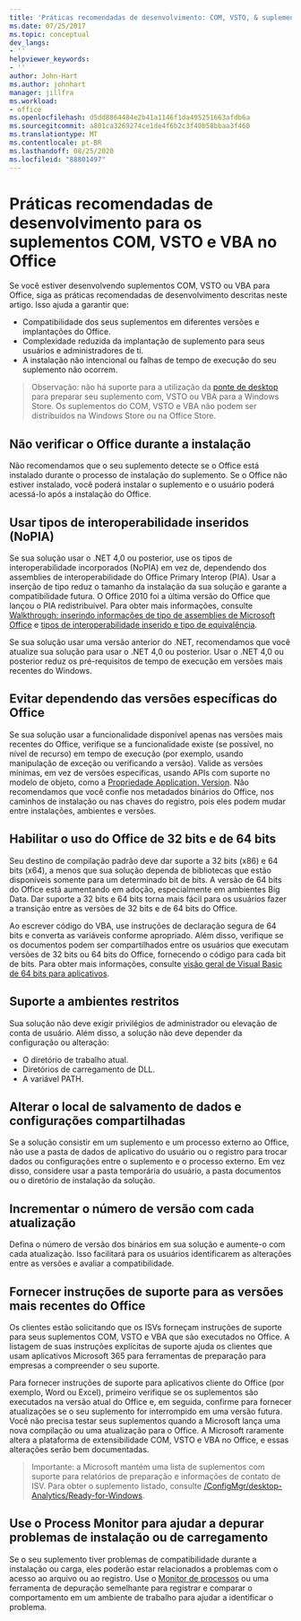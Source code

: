```yaml
---
title: 'Práticas recomendadas de desenvolvimento: COM, VSTO, & suplementos do VBA no Office'
ms.date: 07/25/2017
ms.topic: conceptual
dev_langs:
- ''
helpviewer_keywords:
- ''
author: John-Hart
ms.author: johnhart
manager: jillfra
ms.workload:
- office
ms.openlocfilehash: d5dd8864484e2b41a1146f1da495251663afdb6a
ms.sourcegitcommit: a801ca3269274ce1de4f6b2c3f40b58bbaa3f460
ms.translationtype: MT
ms.contentlocale: pt-BR
ms.lasthandoff: 08/25/2020
ms.locfileid: "88801497"
---
```

# <a name="development-best-practices-for-com-vsto-and-vba-add-ins-in-office"></a>Práticas recomendadas de desenvolvimento para os suplementos COM, VSTO e VBA no Office
  Se você estiver desenvolvendo suplementos COM, VSTO ou VBA para Office, siga as práticas recomendadas de desenvolvimento descritas neste artigo.   Isso ajuda a garantir que:

- Compatibilidade dos seus suplementos em diferentes versões e implantações do Office.
- Complexidade reduzida da implantação de suplemento para seus usuários e administradores de ti.
- A instalação não intencional ou falhas de tempo de execução do seu suplemento não ocorrem.

>Observação: não há suporte para a utilização da [ponte de desktop](/windows/uwp/porting/desktop-to-uwp-root) para preparar seu suplemento com, VSTO ou VBA para a Windows Store. Os suplementos do COM, VSTO e VBA não podem ser distribuídos na Windows Store ou na Office Store.

## <a name="do-not-check-for-office-during-installation"></a>Não verificar o Office durante a instalação
 Não recomendamos que o seu suplemento detecte se o Office está instalado durante o processo de instalação do suplemento. Se o Office não estiver instalado, você poderá instalar o suplemento e o usuário poderá acessá-lo após a instalação do Office.

## <a name="use-embedded-interop-types-nopia"></a>Usar tipos de interoperabilidade inseridos (NoPIA)
Se sua solução usar o .NET 4,0 ou posterior, use os tipos de interoperabilidade incorporados (NoPIA) em vez de, dependendo dos assemblies de interoperabilidade do Office Primary Interop (PIA). Usar a inserção de tipo reduz o tamanho da instalação da sua solução e garante a compatibilidade futura. O Office 2010 foi a última versão do Office que lançou o PIA redistribuível. Para obter mais informações, consulte [Walkthrough: inserindo informações de tipo de assemblies de Microsoft Office](https://msdn.microsoft.com/library/ee317478.aspx) e [tipos de interoperabilidade inserido e tipo de equivalência](/windows/uwp/porting/desktop-to-uwp-root).

Se sua solução usar uma versão anterior do .NET, recomendamos que você atualize sua solução para usar o .NET 4,0 ou posterior. Usar o .NET 4,0 ou posterior reduz os pré-requisitos de tempo de execução em versões mais recentes do Windows.

## <a name="avoid-depending-on-specific-office-versions"></a>Evitar dependendo das versões específicas do Office
Se sua solução usar a funcionalidade disponível apenas nas versões mais recentes do Office, verifique se a funcionalidade existe (se possível, no nível de recurso) em tempo de execução (por exemplo, usando manipulação de exceção ou verificando a versão). Valide as versões mínimas, em vez de versões específicas, usando APIs com suporte no modelo de objeto, como a [Propriedade Application. Version](<xref:Microsoft.Office.Interop.Excel._Application.Version%2A>). Não recomendamos que você confie nos metadados binários do Office, nos caminhos de instalação ou nas chaves do registro, pois eles podem mudar entre instalações, ambientes e versões.

## <a name="enable-both-32-bit-and-64-bit-office-usage"></a>Habilitar o uso do Office de 32 bits e de 64 bits
Seu destino de compilação padrão deve dar suporte a 32 bits (x86) e 64 bits (x64), a menos que sua solução dependa de bibliotecas que estão disponíveis somente para um determinado bit de bits. A versão de 64 bits do Office está aumentando em adoção, especialmente em ambientes Big Data. Dar suporte a 32 bits e 64 bits torna mais fácil para os usuários fazer a transição entre as versões de 32 bits e de 64 bits do Office.

Ao escrever código do VBA, use instruções de declaração segura de 64 bits e converta as variáveis conforme apropriado. Além disso, verifique se os documentos podem ser compartilhados entre os usuários que executam versões de 32 bits ou 64 bits do Office, fornecendo o código para cada bit de bits. Para obter mais informações, consulte [visão geral de Visual Basic de 64 bits para aplicativos](/office/vba/Language/Concepts/Getting-Started/64-bit-visual-basic-for-applications-overview).

## <a name="support-restricted-environments"></a>Suporte a ambientes restritos
Sua solução não deve exigir privilégios de administrador ou elevação de conta de usuário. Além disso, a solução não deve depender da configuração ou alteração:

- O diretório de trabalho atual.
- Diretórios de carregamento de DLL.
- A variável PATH.

## <a name="change-the-save-location-of-shared-data-and-settings"></a>Alterar o local de salvamento de dados e configurações compartilhadas
Se a solução consistir em um suplemento e um processo externo ao Office, não use a pasta de dados de aplicativo do usuário ou o registro para trocar dados ou configurações entre o suplemento e o processo externo. Em vez disso, considere usar a pasta temporária do usuário, a pasta documentos ou o diretório de instalação da solução.

## <a name="increment-the-version-number-with-each-update"></a>Incrementar o número de versão com cada atualização
Defina o número de versão dos binários em sua solução e aumente-o com cada atualização. Isso facilitará para os usuários identificarem as alterações entre as versões e avaliar a compatibilidade.

## <a name="provide-support-statements-for-the-latest-versions-of-office"></a>Fornecer instruções de suporte para as versões mais recentes do Office
Os clientes estão solicitando que os ISVs forneçam instruções de suporte para seus suplementos COM, VSTO e VBA que são executados no Office. A listagem de suas instruções explícitas de suporte ajuda os clientes que usam aplicativos Microsoft 365 para ferramentas de preparação para empresas a compreender o seu suporte.

Para fornecer instruções de suporte para aplicativos cliente do Office (por exemplo, Word ou Excel), primeiro verifique se os suplementos são executados na versão atual do Office e, em seguida, confirme para fornecer atualizações se o seu suplemento for interrompido em uma versão futura. Você não precisa testar seus suplementos quando a Microsoft lança uma nova compilação ou uma atualização para o Office. A Microsoft raramente altera a plataforma de extensibilidade COM, VSTO e VBA no Office, e essas alterações serão bem documentadas.

>Importante: a Microsoft mantém uma lista de suplementos com suporte para relatórios de preparação e informações de contato de ISV. Para obter o suplemento listado, consulte [/ConfigMgr/desktop-Analytics/Ready-for-Windows](/configmgr/desktop-analytics/ready-for-windows).

## <a name="use-process-monitor-to-help-debug-installation-or-loading-issues"></a>Use o Process Monitor para ajudar a depurar problemas de instalação ou de carregamento
Se o seu suplemento tiver problemas de compatibilidade durante a instalação ou carga, eles poderão estar relacionados a problemas com o acesso ao arquivo ou ao registro. Use o [Monitor de processos](/sysinternals/downloads/procmon) ou uma ferramenta de depuração semelhante para registrar e comparar o comportamento em um ambiente de trabalho para ajudar a identificar o problema.

